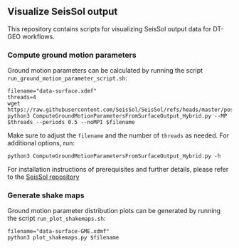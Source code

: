 ## Visualize SeisSol output


This repository contains scripts for visualizing SeisSol output data for DT-GEO workflows.


### Compute ground motion parameters

Ground motion parameters can be calculated by running the script  `run_ground_motion_parameter_script.sh`:

```
filename="data-surface.xdmf"
threads=4
wget https://raw.githubusercontent.com/SeisSol/SeisSol/refs/heads/master/postprocessing/science/GroundMotionParametersMaps/ComputeGroundMotionParametersFromSurfaceOutput_Hybrid.py
python3 ComputeGroundMotionParametersFromSurfaceOutput_Hybrid.py --MP $threads --periods 0.5 --noMPI $filename
```

Make sure to adjust the `filename` and the number of `threads` as needed. For additional options, run:

```
python3 ComputeGroundMotionParametersFromSurfaceOutput_Hybrid.py -h
```

For installation instructions of prerequisites and further details, please refer to the [SeisSol repository](https://github.com/SeisSol/SeisSol/tree/master/postprocessing/science/GroundMotionParametersMaps)


### Generate shake maps

Ground motion parameter distribution plots can be generated by running the script `run_plot_shakemaps.sh`:

```
filename="data-surface-GME.xdmf"
python3 plot_shakemaps.py $filename
```

 
